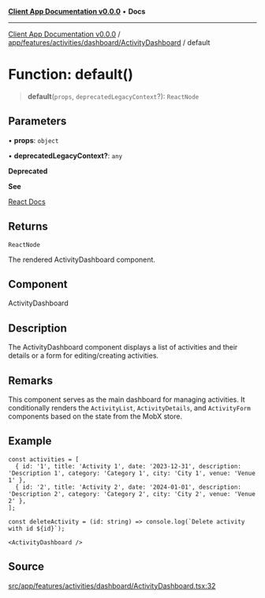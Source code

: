 [**Client App Documentation v0.0.0**](../../../../../../README.md) • **Docs**

***

[Client App Documentation v0.0.0](../../../../../../README.md) / [app/features/activities/dashboard/ActivityDashboard](../README.md) / default

# Function: default()

> **default**(`props`, `deprecatedLegacyContext`?): `ReactNode`

## Parameters

• **props**: `object`

• **deprecatedLegacyContext?**: `any`

**Deprecated**

**See**

[React Docs](https://legacy.reactjs.org/docs/legacy-context.html#referencing-context-in-lifecycle-methods)

## Returns

`ReactNode`

The rendered ActivityDashboard component.

## Component

ActivityDashboard

## Description

The ActivityDashboard component displays a list of activities and their details or a form for editing/creating activities.

## Remarks

This component serves as the main dashboard for managing activities. It conditionally renders the `ActivityList`, `ActivityDetails`,
and `ActivityForm` components based on the state from the MobX store.

## Example

```tsx
const activities = [
  { id: '1', title: 'Activity 1', date: '2023-12-31', description: 'Description 1', category: 'Category 1', city: 'City 1', venue: 'Venue 1' },
  { id: '2', title: 'Activity 2', date: '2024-01-01', description: 'Description 2', category: 'Category 2', city: 'City 2', venue: 'Venue 2' },
];

const deleteActivity = (id: string) => console.log(`Delete activity with id ${id}`);

<ActivityDashboard />
```

## Source

[src/app/features/activities/dashboard/ActivityDashboard.tsx:32](https://github.com/jimmykurian/Reactivities/blob/7a6ba4ec643051f26ce97541e7c5c74c9d07de20/client-app/src/app/features/activities/dashboard/ActivityDashboard.tsx#L32)
